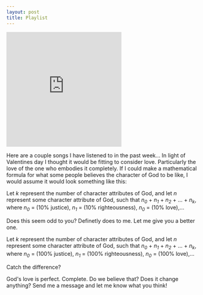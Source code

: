```yaml
---
layout: post
title: Playlist
---
```

<iframe src="https://open.spotify.com/embed/user/iyyhkzd194qme7kcg47dq75ds/playlist/0PnW8oVIyJfWbt8Z6GNFFh" width="300" height="300" frameborder="0" allowtransparency="true" allow="encrypted-media"></iframe>

Here are a couple songs I have listened to in the past week... In light of Valentines day I thought it would be fitting to consider love. Particularly the love of the one who embodies it completely. If I could make a mathematical formula for what some people believes the character of God to be like, I would assume it would look something like this:

Let <var>k</var> represent the number of character attributes of God, and let <var>n</var> represent some character attribute of God, such that <var>n<sub>0</sub></var> + <var>n<sub>1</sub></var> + <var>n<sub>2</sub></var> + ... + <var>n<sub>k</sub></var>, where <var>n<sub>0</sub></var> = (10% justice), <var>n<sub>1</sub></var> = (10% righteousness), <var>n<sub>0</sub></var> = (10% love),...

Does this seem odd to you? Definetly does to me. Let me give you a better one.

Let <var>k</var> represent the number of character attributes of God, and let <var>n</var> represent some character attribute of God, such that <var>n<sub>0</sub></var> + <var>n<sub>1</sub></var> + <var>n<sub>2</sub></var> + ... + <var>n<sub>k</sub></var>, where <var>n<sub>0</sub></var> = (100% justice), <var>n<sub>1</sub></var> = (100% righteousness), <var>n<sub>0</sub></var> = (100% love),...

Catch the difference?

God's love is perfect. Complete. Do we believe that? Does it change anything? Send me a message and let me know what you think!

